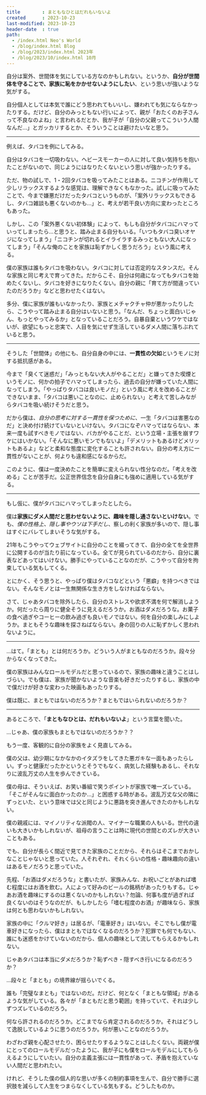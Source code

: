 ```yaml
---
title        : まともなひとはだれもいないよ
created      : 2023-10-23
last-modified: 2023-10-23
header-date  : true
path:
  - /index.html Neo's World
  - /blog/index.html Blog
  - /blog/2023/index.html 2023年
  - /blog/2023/10/index.html 10月
---
```


自分は案外、世間体を気にしている方なのかもしれない。というか、**自分が世間体を守ることで、家族に恥をかかせないようにしたい**、という思いが強いような気がする。

自分個人としては本気で誰にどう思われてもいいし、嫌われても気にならなかったりする。だけど、自分のみっともない行いによって、親が「おたくのお子さんって不良なのよね」と言われるだとか、我が子が「自分の父親ってこういう人間なんだ…」とガッカリするとか、そういうことは避けたいなと思う。

-----

例えば、タバコを例にしてみる。

自分はタバコを一切吸わない。ヘビースモーカーの人に対して良い気持ちを抱いたことがないので、同じようにはなりたくないという思いが強かったりする。

ただ、物の試しで、1・2回タバコを吸ってみたことはある。ニコチンが作用して少しリラックスするような感覚は、理解できなくもなかった。試しに吸ってみたことで、今まで嫌悪だけだったタバコというものが、「案外リラックスもできるし、タバコ雑談も悪くないのかも…」と、考えが若干良い方向に変わったところもあった。

しかし、この「案外悪くない初体験」によって、もしも自分がタバコにハマっていってしまったら…と思うと、踏み止まる自分もいる。「いつもタバコ臭いオヤジになってしまう」「ニコチンが切れるとイライラするみっともない大人になってしまう」「そんな俺のことを家族は恥ずかしく思うだろう」という風に考える。

僕の家族は誰もタバコを吸わない。タバコに対しては否定的なスタンスだ。そんな家族と同じ考えで育ってきた。だからこそ、自分は何歳になってもタバコを始めたくないし、タバコを好きになりたくない。自分の親に「育て方が間違っていたのだろうか」などと思わせたくはない。

多分、僕に家族が誰もいなかったり、家族とメチャクチャ仲が悪かったりしたら、こうやって踏み止まる自分はいないと思う。「なんだ、ちょっと面白いじゃん、もっとやってみるか」となっていることだろう。自暴自棄というワケではないが、欲望にもっと忠実で、人目を気にせず生活しているダメ人間に落ちぶれていると思う。

-----

そうした「世間体」の他にも、自分自身の中には、**一貫性の欠如**というモノに対する抵抗感がある。

今まで「臭くて迷惑だ」「みっともない大人がやることだ」と嫌ってきた喫煙というモノに、何かの拍子でハマってしまったら、過去の自分が嫌っていた人間になってしまう。「やっぱりタバコは良いモノだ」という風に考えを改めることができないまま、「タバコは悪いことなのに、止められない」と考えて苦しみながらタバコを吸い続けそうだと思う。

だから僕は、*自分の思考に対する一貫性を保つために*、一生「タバコは害悪なのだ」と決め付け続けていないといけない。タバコになぞハマってはならない、本来一度も試すべきモノではない、バカがやることだ、という立場・主張を崩すワケにはいかない。「そんなに悪いモンでもないよ」「デメリットもあるけどメリットもあるよ」などと柔和な態度に変化することも許されない。自分の考え方に一貫性がないことが、何よりも違和感になるからだ。

このように、僕は一度決めたことを簡単に変えられない性分なのだ。「考えを改める」ことが苦手だ。公正世界信念を自分自身にも強めに適用している気がする。

-----

もし仮に、僕がタバコにハマってしまったとしたら。

僕は**家族にダメ人間だと思わせないように、趣味を隠し通さないといけない**。でも、*僕の性格上、隠し事やウソは下手だし*、察しの利く家族が多いので、隠し事はすぐにバレてしまいそうな気がする。

21年もこうやってウェブサイトに自分のことを綴ってきて、自分の全てを全世界に公開するのが当たり前になっている。全てが見られているのだから、自分に裏表などあってはいけない。勝手にやっていることなのだが、こうやって自分を拘束している気もしてくる。

とにかく、そう思うと、やっぱり僕はタバコなどという「悪癖」を持つべきではない。そんなモノとは一生無関係な生き方をしなければならない。

さて、じゃあタバコを除外したら、自分のストレスや欲求不満を何で解消しようか。何だったら周りに健全そうに見えるだろうか。お酒はダメだろうな。お菓子の食べ過ぎやコーヒーの飲み過ぎも良いモノではない。何を自分の楽しみにしようか。まともそうな趣味を探さねばならない。身の回りの人に恥ずかしく思われないように。

-----

…はて。「まとも」とは何だろうか。どういう人がまともなのだろうか。段々分からなくなってきた。

僕の家族はみんなロールモデルだと思っているので、家族の趣味と違うことはしづらい。でも僕は、家族が聞かないような音楽も好きだったりするし、家族の中で僕だけが好きな変わった映画もあったりする。

僕は既に、まともではないのだろうか？まともではいられないのだろうか？

-----

あるところで、「**まともなひとは、だれもいないよ**」という言葉を聞いた。

…じゃあ、僕の家族もまともではないのだろうか？？

もう一度、客観的に自分の家族をよく見直してみる。

僕の父は、幼少期になかなかのイタズラをしてきた悪ガキな一面もあったらしい。ずっと健康だったかというとそうでもなく、病気した経験もあるし、それなりに波乱万丈の人生を歩んできている。

僕の母は、そういえば、お笑い番組で笑うポイントが家族で唯一ズレている。「そこがそんなに面白かったのか…」と困惑する時がある。波乱万丈な父の隣にずっといた、という意味では父と同じように悪路を突き進んできたのかもしれない。

僕の親戚には、マイノリティな派閥の人、マイナーな職業の人もいる。世代の違いも大きいかもしれないが、祖母の言うことは時に現代の世間とのズレが大きいこともある。

でも、自分が長らく間近で見てきた家族のことだから、それらはそこまでおかしなことじゃないと思っていた。人それぞれ、それくらいの性格・趣味趣向の違いはあるモノだろうと思っていた。

先程、「お酒はダメだろうな」と書いたが、家族みんな、お祝いごとがあれば嗜む程度にはお酒を飲む。人によって好みのビールの銘柄があったりもする。じゃあお酒を趣味にするのは悪くないのかもしれない？勿論、何事も度が過ぎれば良くないのはそうなのだが、もしかしたら「嗜む程度のお酒」が趣味なら、家族は何とも思わないかもしれない。

家族の中に「クルマ好き」は居るが、「電車好き」はいない。そこでもし僕が電車好きになったら、僕はまともではなくなるのだろうか？犯罪でも何でもない、誰にも迷惑をかけていないのだから、個人の趣味として流してもらえるかもしれない。

じゃあタバコは本当にダメだろうか？恥ずべき・隠すべき行いになるのだろうか？

…段々と「まとも」の境界線が揺らいでくる。

誰も「完璧なまとも」ではないのだ。だけど、何となく「まともな領域」があるような気がしている。各々が「まともだと思う範囲」を持っていて、それは少しずつズレているのだろう。

何なら許されるのだろうか。どこまでなら肯定されるのだろうか。それはどうして逸脱しているように思うのだろうか。何が悪いことなのだろうか。

わざわざ親を心配させたり、困らせたりするようなことはしたくない。両親が僕にとってのロールモデルだったように、我が子にも僕をロールモデルにしてもらえるようにしていたい。自分の主義主張には一貫性があって、矛盾を抱えていない人間だと思われたい。

けれど、そうした僕の個人的な思いが多くの制約事項を生んで、自分で勝手に選択肢を減らして人生をつまらなくしている気もする。どうしたものか。
